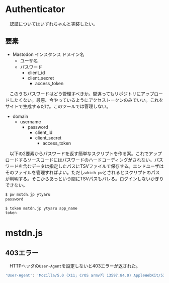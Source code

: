 # Authenticator

　認証についてはいずれちゃんと実装したい。

## 要素

* Mastodon インスタンス ドメイン名
    * ユーザ名
    * パスワード
        * client_id
        * client_secret
            * access_token

　このうちパスワードはどう管理すべきか。間違ってもリポジトリにアップロードしたくない。最悪、今やっているようにアクセストークンのみでいい。これをサイトで生成するだけ。このツールでは管理しない。

* domain
    * username
        * password
            * client_id
            * client_secret
                * access_token

　以下の2要素からパスワードを返す簡単なスクリプトを作る案。これでアップロードするソースコードにはパスワードのハードコーディングがされない。パスワードを含むデータは指定したパスにTSVファイルで保存する。エンドユーザはそのファイルを管理すればよい。ただし`which pw`とされるとスクリプトのパスが判明する。そこからあっという間にTSVパスもバレる。ログインしないかぎりできない。

```sh
$ pw mstdn.jp ytyaru
password
```
```sh
$ token mstdn.jp ytyaru app_name
token
```

# mstdn.js

## 403エラー

　HTTPヘッダの`User-Agent`を設定しないと403エラーが返された。

```javascript
'User-Agent': 'Mozilla/5.0 (X11; CrOS armv7l 13597.84.0) AppleWebKit/537.36 (KHTML, like Gecko) Chrome/88.0.4324.187 Safari/537.36',
```


